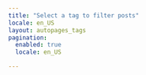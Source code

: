 ```yaml
---
title: "Select a tag to filter posts"
locale: en_US
layout: autopages_tags
pagination:
  enabled: true
  locale: en_US

---
```

